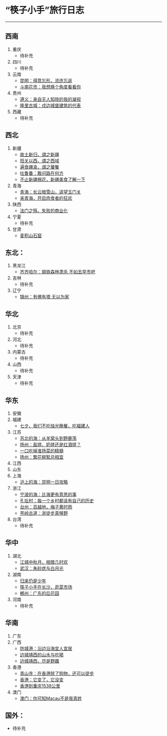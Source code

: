 # “筷子小手”旅行日志

---

## 西南
1. 重庆
     - 待补充
2. 四川
     - 待补充
3. 云南
     - [昆明：得意忘形，流连忘返](https://www.macin.org/2023/02/20/kun-ming-de-yi-wang-xing/)
     - [斗南花市：我想换个角度看看你](https://www.macin.org/2023/02/13/dou-nan-hua-shi/)
4. 贵州
     - [遵义：来自无人知晓的我的凝视](https://www.macin.org/2023/03/20/zun-yi-zao-shi/)
     - [隆里古城：戍边城堡建筑的代表](https://www.macin.org/2022/08/15/long-li-gu-cheng/)
5. 西藏
     - 待补充

## 西北
1. 新疆
     - [故土新归，谓之新疆](https://www.macin.org/2019/10/11/nan-jiang-hao-feng-guang/)
     - [阳关以西，谓之西域](https://www.macin.org/2019/10/16/xi-yu-36-guo/)
     - [遍食疆渝，谓之饕餮](https://www.macin.org/2019/10/30/bian-shi-jiang-yu/)
     - [吐鲁番：敢问路在何方](https://www.macin.org/2021/03/23/tu-lu-fan/)
     - [不止新疆棉花，新疆美食了解一下](https://www.macin.org/2021/03/30/xin-jiang-mei-shi/)
2. 青海
     - [青海：长云暗雪山，遥望玉门关](https://www.macin.org/2021/05/18/wan-zai-qing-hai/)
     - [来青海，开启肉食者的狂欢](https://www.macin.org/2021/05/13/chi-zai-qing-hai/)
3. 陕西
     - [法门之殇，失败的商业化](https://www.macin.org/2020/06/02/fa-men-si/)
4. 宁夏
     - 待补充
5. 甘肃
     - [麦积山石窟](https://www.macin.org/2020/05/05/mai-ji-shan-shi-ku/)

## 东北：
1. 黑龙江
     - [齐齐哈尔：钢铁森林肃杀 不如去早市吧](https://www.macin.org/2023/11/06/qi-qi-ha-er/)
2. 吉林
     - 待补充
3. 辽宁
     - [锦州：有佛有塔 无以为家](https://www.macin.org/2023/11/14/jin-zhou/)

## 华北
1. 北京
     - 待补充
2. 河北
     - 待补充
3. 内蒙古
     - 待补充
4. 山西
     - 待补充
5. 天津
     - 待补充

## 华东
1. 安徽
2. 福建
     - [七夕，我们不吃烛光晚餐，吃福建人](https://www.macin.org/2019/08/10/chi-fu-jian-ren/)
3. 江苏
     - [苏北的海：从羊窝头到野鹿荡](https://www.macin.org/2023/11/20/lian-yun-gang/)
     - [扬州：盐搓、奶搓还是红酒搓？](https://www.macin.org/2021/04/27/yang-zhou-cuo-zao/)
     - [一口吃掉淮扬菜的精髓](https://www.macin.org/2021/04/20/huai-yang-cai/)
     - [扬州：繁花柳絮总相宜](https://www.macin.org/2021/04/13/yang-zhou-hao-wan/)
4. 江西
5. 山东
6. 上海
     - [沪上的海：崇明一日攻略](https://macin.org/2023/11/27/chong-ming-dao/)
7. 浙江
     - [宁波的海：比海更有意思的事](https://www.macin.org/2023/12/04/ning-bo/)
     - [孔坵村：每一个乡村都该有自己的历史](https://www.macin.org/2023/07/17/kong-qiu-cun/)
     - [台州：百越地，梅子黄时雨](https://www.macin.org/2023/07/03/tai-zhou-mei-shi/)
     - [苍岭古道：浙徒步真够野](https://www.macin.org/2023/06/28/cang-ling-gu-dao/)
8. 台湾
     - 待补充

## 华中
1. 湖北
     - [江城中秋月，相赠几时欢](https://www.macin.org/2022/09/13/wuhan-moon/)
     - [武汉：朱砂痣与白月光](https://www.macin.org/2021/09/21/zhu-sha-zhi-yu-bai-yue-guang/)
2. 湖南
     - [归来仍是少年](https://www.macin.org/2020/09/09/gui-lai-shao-nian/)
     - [筷子小手在长沙，逛菜市场](https://www.macin.org/2020/09/01/zai-chang-sha/)
     - [郴州：广东的后花园](https://www.macin.org/2020/10/20/chen-zhou/)
3. 河南
     - 待补充

## 华南
1. 广东
2. 广西
     - [防城港：沿边沿海宜人宜居](https://www.macin.org/2020/12/15/fang-cheng-gang/)
     - [边城靖西的山水与吃喝](https://www.macin.org/2020/12/08/jing-xi-chi-he/)
     - [边城靖西，尽是野趣](https://www.macin.org/2020/12/01/jing-xi/)
3. 香港
     - [青山寺：在香港除了购物，还可以徒步](https://www.macin.org/2023/05/29/hikinghongkong/)
     - [香港：它变了，它没变](https://www.macin.org/2023/05/08/hongkong51/)
     - [香港到重庆1538公里](https://www.macin.org/2019/08/15/chong-qing-dao-xiang-gang/)
4. 澳门
     - [澳门：你可知Macau不是我真姓](https://www.macin.org/2023/05/02/macau-day/)

## 国外：
- 待补充
